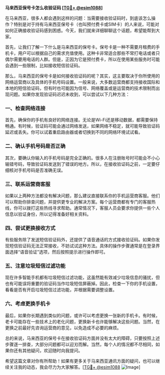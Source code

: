 **马来西亚保号卡怎么收验证码 [[TG💪+ @esim1088](https://t.me/s/esim1088)]**

在马来西亚，很多人都会遇到这样的问题：当需要接收验证码时，到底该怎么操作？特别是对于持有马来西亚保号卡（也叫预付费卡或SIM卡）的人来说，可能对如何正确接收验证码感到困惑。今天，我们就来详细聊聊这个话题，希望能帮到大家。

首先，让我们了解一下什么是马来西亚的保号卡。保号卡是一种不需要月租费的手机卡，用户可以根据自己的需求充值使用。这种卡非常适合那些不常打电话或者只偶尔需要用电话的人群。但是，正因为它是预付费卡，所以在使用某些服务时可能会遇到一些限制，比如接收短信验证码。

那么，马来西亚的保号卡是如何接收验证码的呢？其实，这主要取决于你所使用的网络运营商以及具体的手机号码设置。一般来说，大多数运营商都支持接收国际和本地的短信验证码，但有时也可能因为信号、网络覆盖或是运营商的技术限制而出现问题。如果你发现验证码迟迟未收到，可以尝试以下几种方法：

### 一、检查网络连接

首先，确保你的手机有良好的网络连接。无论是Wi-Fi还是移动数据，都需要保持畅通。有时候，验证码可能会通过网络发送，如果网络不稳定，就可能导致验证码延迟或丢失。你可以试着重启路由器或者切换到不同的网络环境试试看。

### 二、确认手机号码是否正确

其次，要确认你输入的手机号码是完全正确的。很多人在注册账号时可能会不小心输错号码，导致验证码发送到了错误的地方。所以，在接收验证码之前，一定要仔细核对手机号码是否准确无误。

### 三、联系运营商客服

如果以上两种方法都没有解决问题，那么建议直接联系你的手机运营商客服。他们可以帮助你排查问题，并提供更专业的解决方案。每个运营商都有专门的客服热线，你可以拨打这些热线寻求帮助。通常情况下，客服人员会要求你提供一些个人信息以验证身份，所以记得准备好相关资料。

### 四、尝试更换接收方式

有些服务除了发送短信验证码外，还提供了语音通话的方式接收验证码。如果你发现短信验证码无法正常接收，不妨试试这种方法。具体的操作步骤通常是在登录界面选择“语音验证”选项，然后按照提示进行操作即可。

### 五、注意垃圾短信过滤功能

现在许多智能手机都有垃圾短信过滤功能，这虽然能有效减少垃圾信息的骚扰，但也有可能误将重要的验证码当作垃圾短信屏蔽掉。因此，检查一下你的手机设置，看看是否有开启垃圾短信过滤功能，并根据需要调整设置。

### 六、考虑更换手机卡

最后，如果你长期遇到类似的问题，或许可以考虑更换一张新的手机卡。有时候，老卡可能存在一些技术上的老化问题，更换新卡也许能够解决这些问题。当然，在更换之前最好先咨询运营商的意见，以免造成不必要的麻烦。

总的来说，马来西亚的保号卡在接收验证码方面并没有太大的障碍，只要按照上述步骤逐一排查，大部分问题都可以迎刃而解。当然，每个人的情况都不尽相同，如果你还有其他疑问，欢迎随时向我提问。

希望这篇文章对你有所帮助！如果有更多关于马来西亚通讯方面的疑问，也可以继续关注我的动态，我会尽力为大家解答。[[TG💪+ @esim1088](https://t.me/s/esim1088) ![Image](https://i.postimg.cc/4NQfJmqS/Snipaste-2025-05-13-00-14-12.png)]